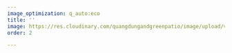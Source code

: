 ```yaml
---
image_optimization: q_auto:eco
title: ''
image: https://res.cloudinary.com/quangdungandgreenpatio/image/upload/v1576207279/posts/1_leyogl.png
order: 2

---
```

